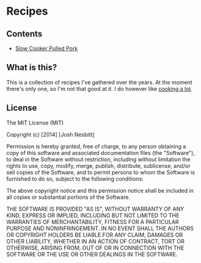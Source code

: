 # Recipes

## Contents

* [Slow Cooker Pulled Pork](https://github.com/joshnesbitt/recipes/blob/master/recipes/slow-cooker-pulled-pork.md)

## What is this?

This is a collection of recipes I've gathered over the years. At the moment there's only one, so I'm not that good at it. I do however like [cooking a lot](http://instagram.com/joshnesbitt).

## License

The MIT License (MIT)

Copyright (c) [2014] [Josh Nesbitt]

Permission is hereby granted, free of charge, to any person obtaining a copy
of this software and associated documentation files (the "Software"), to deal
in the Software without restriction, including without limitation the rights
to use, copy, modify, merge, publish, distribute, sublicense, and/or sell
copies of the Software, and to permit persons to whom the Software is
furnished to do so, subject to the following conditions:

The above copyright notice and this permission notice shall be included in all
copies or substantial portions of the Software.

THE SOFTWARE IS PROVIDED "AS IS", WITHOUT WARRANTY OF ANY KIND, EXPRESS OR
IMPLIED, INCLUDING BUT NOT LIMITED TO THE WARRANTIES OF MERCHANTABILITY,
FITNESS FOR A PARTICULAR PURPOSE AND NONINFRINGEMENT. IN NO EVENT SHALL THE
AUTHORS OR COPYRIGHT HOLDERS BE LIABLE FOR ANY CLAIM, DAMAGES OR OTHER
LIABILITY, WHETHER IN AN ACTION OF CONTRACT, TORT OR OTHERWISE, ARISING FROM,
OUT OF OR IN CONNECTION WITH THE SOFTWARE OR THE USE OR OTHER DEALINGS IN THE
SOFTWARE.
